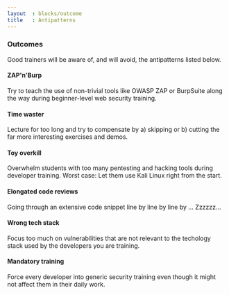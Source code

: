 ```yaml
---
layout  : blocks/outcome
title	: Antipatterns
---
```


### Outcomes

Good trainers will be aware of, and will avoid, the antipatterns listed below.

#### ZAP'n'Burp

Try to teach the use of non-trivial tools like OWASP ZAP or BurpSuite
along the way during beginner-level web security training.

#### Time waster

Lecture for too long and try to compensate
by a) skipping or b) cutting the far more interesting exercises and
demos.

#### Toy overkill

Overwhelm students with too many pentesting and hacking tools
during developer training. Worst case: Let them use Kali Linux right
from the start.

#### Elongated code reviews

Going through an extensive code snippet line by line by line by ...
Zzzzzz...

#### Wrong tech stack

Focus too much on vulnerabilities that are not relevant to the
techology stack used by the developers you are training.

#### Mandatory training

Force every developer into generic security training even though it
might not affect them in their daily work.

